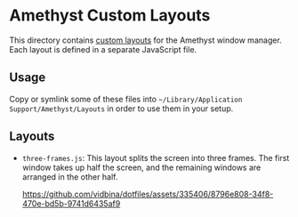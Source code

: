 # Amethyst Custom Layouts

This directory contains [custom layouts](https://github.com/ianyh/Amethyst/blob/development/docs/custom-layouts.md) for the Amethyst window manager. Each layout is defined in a separate JavaScript file.

## Usage

Copy or symlink some of these files into `~/Library/Application Support/Amethyst/Layouts` in order to use them in your setup.

## Layouts

- `three-frames.js`: This layout splits the screen into three frames. The first window takes up half the screen, and the remaining windows are arranged in the other half.

  https://github.com/vidbina/dotfiles/assets/335406/8796e808-34f8-470e-bd5b-9741d6435af9


